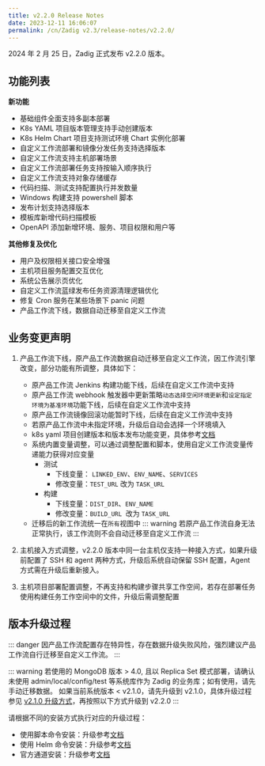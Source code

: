 ```yaml
---
title: v2.2.0 Release Notes
date: 2023-12-11 16:06:07
permalink: /cn/Zadig v2.3/release-notes/v2.2.0/
---
```


2024 年 2 月 25 日，Zadig 正式发布 v2.2.0 版本。

## 功能列表
**新功能**
- 基础组件全面支持多副本部署
- K8s YAML 项目版本管理支持手动创建版本
- K8s Helm Chart 项目支持测试环境 Chart 实例化部署
- 自定义工作流部署和镜像分发任务支持选择版本
- 自定义工作流支持主机部署场景
- 自定义工作流部署任务支持按输入顺序执行
- 自定义工作流支持对象存储缓存
- 代码扫描、测试支持配置执行并发数量
- Windows 构建支持 powershell 脚本 
- 发布计划支持选择版本
- 模板库新增代码扫描模板
- OpenAPI 添加新增环境、服务、项目权限和用户等 

**其他修复及优化**
- 用户及权限相关接口安全增强
- 主机项目服务配置交互优化
- 系统公告展示页优化
- 自定义工作流蓝绿发布任务资源清理逻辑优化
- 修复 Cron 服务在某些场景下 panic 问题
- 产品工作流下线，数据自动迁移至自定义工作流


## 业务变更声明

1. 产品工作流下线，原产品工作流数据自动迁移至自定义工作流，因工作流引擎改变，部分功能有所调整，具体如下：
    - 原产品工作流 Jenkins 构建功能下线，后续在自定义工作流中支持
    - 原产品工作流 webhook 触发器中更新策略`动态选择空闲环境更新`和`设定指定环境为基准环境`功能下线，后续在自定义工作流中支持
    - 原产品工作流镜像回滚功能暂时下线，后续在自定义工作流中支持
    - 若原产品工作流中未指定环境，升级后自动会选择一个环境填入
    - k8s yaml 项目创建版本和版本发布功能变更，具体参考[文档](/cn/Zadig%20v2.2.0/project/version/)
    - 系统内置变量调整，可以通过调整配置和脚本，使用自定义工作流变量传递能力获得对应变量
        - 测试
            - 下线变量： `LINKED_ENV`、`ENV_NAME`、`SERVICES`
            - 修改变量：`TEST_URL` 改为 `TASK_URL`
        - 构建
            - 下线变量：`DIST_DIR`、`ENV_NAME`
            - 修改变量：`BUILD_URL`  改为 `TASK_URL`
    - 迁移后的新工作流统一在`所有`视图中
::: warning
若原产品工作流自身无法正常执行，该工作流则不会自动迁移至自定义工作流
:::
  

2. 主机接入方式调整，v2.2.0 版本中同一台主机仅支持一种接入方式，如果升级前配置了 SSH 和 agent 两种方式，升级后系统自动保留 SSH 配置，Agent 方式需在升级后重新接入。
3. 主机项目部署配置调整，不再支持和构建步骤共享工作空间，若存在部署任务使用构建任务工作空间中的文件，升级后需调整配置


## 版本升级过程

::: danger
因产品工作流配置存在特异性，存在数据升级失败风险，强烈建议产品工作流自行迁移至自定义工作流。
:::

::: warning
若使用的 MongoDB 版本 > 4.0, 且以 Replica Set 模式部署，请确认未使用 admin/local/config/test 等系统库作为 Zadig 的业务库；如有使用，请先手动迁移数据。
如果当前系统版本 < v2.1.0，请先升级到 v2.1.0，具体升级过程参见 [v2.1.0 升级方式](/cn/Zadig%20v2.2.0/release-notes/v2.1.0/#版本升级过程)，再按照以下方式升级到 v2.2.0
:::


请根据不同的安装方式执行对应的升级过程：

- 使用脚本命令安装：升级参考[文档](/cn/Zadig%20v2.2.0/install/helm-deploy/#升级)
- 使用 Helm 命令安装：升级参考[文档](/cn/Zadig%20v2.2.0/install/helm-deploy/#升级)
- 官方通道安装：升级参考[文档](/cn/Zadig%20v2.2.0/stable/install/#升级)
